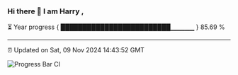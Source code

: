 ### Hi there 👋 I am Harry , 

⏳ Year progress { █████████████████████████▁▁▁▁▁ } 85.69 %

---

⏰ Updated on Sat, 09 Nov 2024 14:43:52 GMT

![Progress Bar CI](https://github.com/duykhang68/duykhang68/workflows/Progress%20Bar%20CI/badge.svg)
